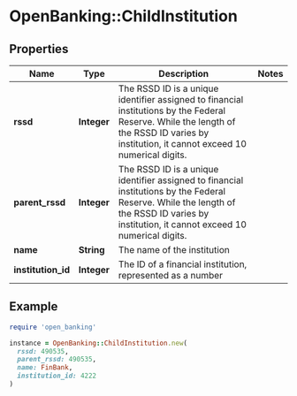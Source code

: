 # OpenBanking::ChildInstitution

## Properties

| Name | Type | Description | Notes |
| ---- | ---- | ----------- | ----- |
| **rssd** | **Integer** | The RSSD ID is a unique identifier assigned to financial institutions by the Federal Reserve. While the length of the RSSD ID varies by institution, it cannot exceed 10 numerical digits. |  |
| **parent_rssd** | **Integer** | The RSSD ID is a unique identifier assigned to financial institutions by the Federal Reserve. While the length of the RSSD ID varies by institution, it cannot exceed 10 numerical digits. |  |
| **name** | **String** | The name of the institution |  |
| **institution_id** | **Integer** | The ID of a financial institution, represented as a number |  |

## Example

```ruby
require 'open_banking'

instance = OpenBanking::ChildInstitution.new(
  rssd: 490535,
  parent_rssd: 490535,
  name: FinBank,
  institution_id: 4222
)
```

